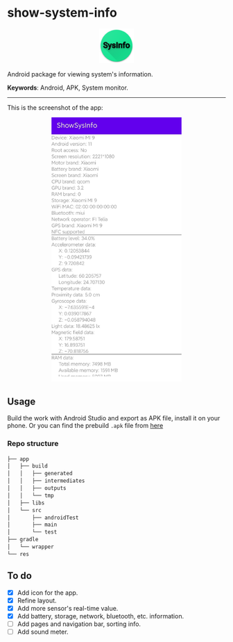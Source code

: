 # show-system-info
<p align="center">
    <a href="https:/" target="_blank" rel="noopener noreferrer">
        <img width="80" src="./res/ic_launcher.png" alt="App screenshot">
    </a>
</p>
Android package for viewing system's information.

**Keywords**: Android, APK, System monitor.

---
This is the screenshot of the app:

<p align="center">
    <a href="https:/" target="_blank" rel="noopener noreferrer">
        <img width="300" src="./res/mi_.jpg" alt="App screenshot">
    </a>
</p>

## Usage
Build the work with Android Studio and export as APK file, install it on your phone.
Or you can find the prebuild `.apk` file from [here](./res/app-debug-androidTest.apk)

### Repo structure
```bash
├── app
│   ├── build
│   │   ├── generated
│   │   ├── intermediates
│   │   ├── outputs
│   │   └── tmp
│   ├── libs
│   └── src
│       ├── androidTest
│       ├── main
│       └── test
├── gradle
│   └── wrapper
└── res
```
## To do
- [x] Add icon for the app.
- [x] Refine layout.
- [x] Add more sensor's real-time value.
- [x] Add battery, storage, network, bluetooth, etc. information.
- [ ] Add pages and navigation bar, sorting info.
- [ ] Add sound meter.
